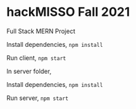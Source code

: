 # hackMISSO Fall 2021

Full Stack MERN Project

Install dependencies,
`npm install`

Run client, 
`npm start`

In server folder,

Install dependencies, 
`npm install`

Run server, 
`npm start`